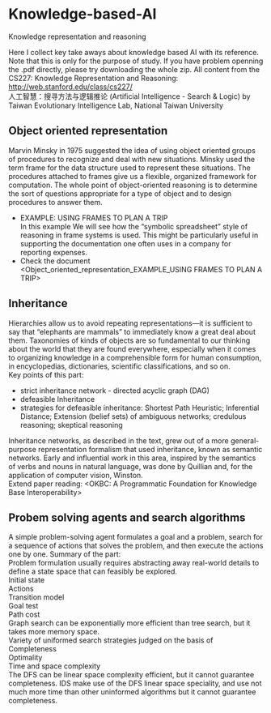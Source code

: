 # Knowledge-based-AI
Knowledge representation and reasoning

Here I collect key take aways about knowledge based AI with its reference. Note that this is only for the purpose of study. If you have problem openning the .pdf directly, please try downloading the whole zip. All content from the CS227: Knowledge Representation and Reasoning: http://web.stanford.edu/class/cs227/ <br>
人工智慧：搜寻方法与逻辑推论 (Artificial Intelligence - Search & Logic) by Taiwan Evolutionary Intelligence Lab, National Taiwan University

## Object oriented representation 
Marvin Minsky in 1975 suggested the idea of using object oriented groups of procedures to recognize and deal with new situations. Minsky used the term frame for the data structure used to represent these situations. The procedures attached to frames give us a flexible, organized framework for computation. The whole point of object-oriented reasoning is to determine the sort of questions appropriate for a type of object and to design procedures to answer them. <br>
* EXAMPLE: USING FRAMES TO PLAN A TRIP <br>
In this example We will see how the “symbolic spreadsheet” style of reasoning in frame systems is used. This might be particularly useful in supporting the documentation one often uses in a company for reporting expenses. <br>
* Check the document <Object_oriented_representation_EXAMPLE_USING FRAMES TO PLAN A TRIP>

## Inheritance
Hierarchies allow us to avoid repeating representations—it is sufficient to say that “elephants are mammals” to immediately know a great deal about them. Taxonomies of kinds of objects are so fundamental to our thinking about the world that they are found everywhere, especially when it comes to organizing knowledge in a comprehensible form for human consumption, in encyclopedias, dictionaries, scientific classifications, and so on.<br>
Key points of this part: <br>
* strict inheritance network - directed acyclic graph (DAG)<br>
* defeasible Inheritance <br>
* strategies for defeasible inheritance: Shortest Path Heuristic; Inferential Distance; Extension (belief sets) of ambiguous networks; credulous reasoning; skeptical reasoning <br>

Inheritance networks, as described in the text, grew out of a more general-purpose representation formalism that used inheritance, known as semantic networks. Early and influential work in this area, inspired by the semantics of verbs and nouns in natural language, was done by Quillian and, for the application of computer vision, Winston. <br>
Extend paper reading: <OKBC: A Programmatic Foundation for Knowledge Base Interoperability>

## Probem solving agents and search algorithms
A simple problem-solving agent formulates a goal and a problem, search for a sequence of actions that solves the problem, and then execute the actions one by one. Summary of the part:<br>
Problem formulation usually requires abstracting away real-world details to define a state space that can feasibly be explored.<br>
Initial state<br>
Actions<br>
Transition model<br>
Goal test<br>
Path cost<br>
Graph search can be exponentially more efficient than tree search, but it takes more memory space.<br>
Variety of uniformed search strategies judged on the basis of <br>
Completeness<br>
Optimality<br>
Time and space complexity<br>
The DFS can be linear space complexity efficient, but it cannot guarantee completeness. IDS make use of the DFS linear space speciality, and use not much more time than other uninformed algorithms but it cannot guarantee completeness.  

